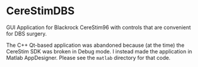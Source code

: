 # CereStimDBS

GUI Application for Blackrock CereStim96 with controls that are convenient for DBS surgery.

The C++ Qt-based application was abandoned because (at the time) the CereStim SDK was broken in Debug mode. I instead made the application in Matlab AppDesigner. Please see the `matlab` directory for that code.
